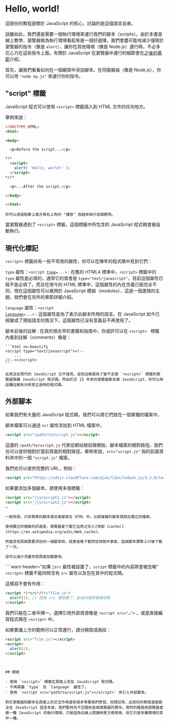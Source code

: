 # Hello, world!

這部份的教程是關於 JavaScript 的核心，討論的是這個語言自身。

話雖如此，我們還是需要一個執行環境來運行我們的腳本（scripts）。由於本書是線上教學，瀏覽器做為執行環境看起來是一個好選擇。我們會盡可能地減少僅限於瀏覽器的指令（像是 `alert`），讓你在其他環境（像是 Node.js）運行時，不必多花心力在這些指令上面。有關於 JavaScript 在瀏覽器中運行的細節會在[之後的章節](/ui)介紹。

首先，讓我們看看如何在一個網頁中添加腳本。在伺服器端（像是 Node.js），你可以用 `"node my.js"` 來運行你的指令。


## "script" 標籤

JavaScript 程式可以使用 `<script>` 標籤插入到 HTML 文件的任何地方。

舉例來說：

```html run height=100
<!DOCTYPE HTML>
<html>

<body>

  <p>Before the script...</p>

*!*
  <script>
    alert( 'Hello, world!' );
  </script>
*/!*

  <p>...After the script.</p>

</body>

</html>
```

```online
你可以透過點擊上面方框右上角的 "播放" 按鈕來執行這個範例。
```

當瀏覽器遇到了 `<script>` 標籤，這個標籤中所包含的 JavaScript 程式碼會被自動執行。


## 現代化標記

`<script>` 標籤尚有一些不常用的屬性，你可以在陳年的程式碼中見到它們：

`type` 屬性：<code>&lt;script <u>type</u>=...&gt;</code>
: 在舊的 HTML4 標準中，`<script>` 標籤中的 `type` 屬性是必填的，通常它的值會是 `type="text/javascript"`，目前這個屬性已經不是必填了。而且在現今的 HTML 標準中，這個屬性的內在含義已經完全不同，現在這個屬性可以被用於 JavaScript 模組（modules），這是一個進階的主題，我們會在另外的章節詳細介紹。

`language` 屬性：<code>&lt;script <u>language</u>=...&gt;</code>
: 這個屬性是為了表示此腳本所用的語言。在 JavaScript 如今已經變成了預設語言的情況下，這個屬性已沒有意義且不再使用了。

腳本前後的註解
: 在真的很古早的書籍和指南中，你或許可以在 `<script> ` 標籤內看到註解（comments）像是：

    ```html no-beautify
    <script type="text/javascript"><!--
        ...
    //--></script>
    ```

    此用法在現代的 JavaScript 已不復見。這些註解是為了替不支援 `<script>` 標籤的瀏覽器隱藏 JavaScript 程式碼。而由於近 15 年來的瀏覽器都支援 JavaScript，你可以用這種註解來分辨真正過時的程式碼。


## 外部腳本

如果我們有大量的 JavaScript 程式碼，我們可以將它們放在一個單獨的檔案中。

腳本檔案可以通過 `scr` 屬性添加到 HTML 檔案中。

```html
<script src="/path/to/script.js"></script>
```

這邊的 `/path/to/script.js` 代表從網站根目錄開始，腳本檔案的絕對路徑。我們也可以提供相對於當前頁面的相對路徑。舉例來說，`src="script.js"` 指的前面資料夾中的一個 `"script.js"` 檔案。

我們也可以提供完整的 URL，例如：

```html
<script src="https://cdnjs.cloudflare.com/ajax/libs/lodash.js/3.2.0/lodash.js"></script>
```

如果要添加多個腳本，請使用多個標籤：

```html
<script src="/js/script1.js"></script>
<script src="/js/script2.js"></script>
…
```

```smart
一般來說，只有簡單的腳本適合直接寫在 HTML 中。比較複雜的腳本請放在獨立的檔案。 

使用獨立的檔案的好處是，瀏覽器會下載它且將之存入[快取（cache）](https://en.wikipedia.org/wiki/Web_cache)。

而當其他頁面需要添加同一個腳本時，就會省略下載而從快取中拿取，這個腳本實際上只被下載了一次。

這可以減少流量而使頁面加載變快。
```

````warn header="如果 `src` 屬性被設置了，`script` 標籤中的內容將會被忽略"
`<script>` 標籤不能同時含有 `src` 屬性以及包在其中的程式碼。

這樣寫不會有作用：

```html
<script *!*src*/!*="file.js">
  alert(1); // 因為 src 被設置了，此段內容將會被忽略
</script>
```

我們只能在二者中擇一，選擇引用外部資源像是 `<script src="…">` ，或是直接編寫程式碼在 `<script>` 中。

如果要讓上方的範例可以正常運行，請分開寫成兩段：

```html
<script src="file.js"></script>
<script>
  alert(1);
</script>
```
````


## 總結

- 使用 `<script>` 標籤在頁面上添加 JavaScript 程式碼。
- 不再需要 `type` 及 `language` 屬性了。
- 使用 `<script src="path/to/script.js"></script>` 來引入外部腳本。

對於瀏覽器和腳本在頁面上的交互作用還有很多等著我們學習。但請記得，此部份的教程還是關注在 JavaScript 語言本身，我們暫時先不岔題到各個瀏覽器的實作。我們的確是用瀏覽器當做一種 JavaScript 的執行環境，只是因為在線上閱讀時更方便使用，但它只是多種環境的其中一種。
